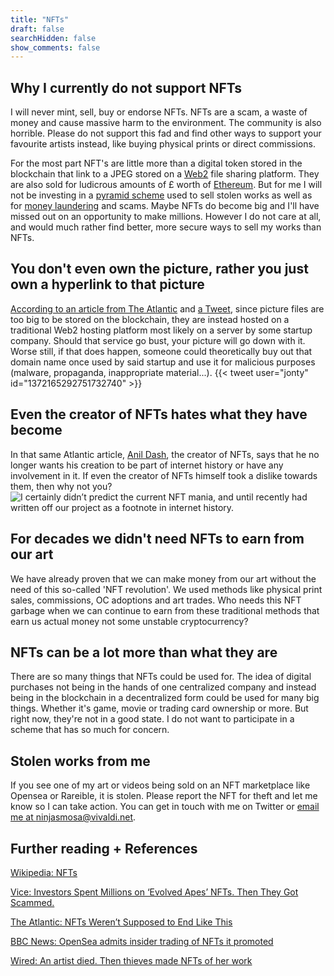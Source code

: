 ```yaml
---
title: "NFTs"
draft: false
searchHidden: false
show_comments: false
---
```


## Why I currently do not support NFTs
I will never mint, sell, buy or endorse NFTs. NFTs are a scam, a waste of money and cause massive harm to the environment. The community is also horrible. Please do not support this fad and find other ways to support your favourite artists instead, like buying physical prints or direct commissions.

For the most part NFT's are little more than a digital token stored in the blockchain that link to a JPEG stored on a [Web2](https://en.wikipedia.org/wiki/Web_2.0) file sharing platform. They are also sold for ludicrous amounts of £ worth of [Ethereum](https://en.wikipedia.org/wiki/Ethereum). But for me I will not be investing in a [pyramid scheme](https://en.wikipedia.org/wiki/Pyramid_scheme) used to sell stolen works as well as for [money laundering](https://en.wikipedia.org/wiki/Money_laundering) and scams. Maybe NFTs do become big and I'll have missed out on an opportunity to make millions. However I do not care at all, and would much rather find better, more secure ways to sell my works than NFTs.

## You don't even own the picture, rather you just own a hyperlink to that picture
[According to an article from The Atlantic](https://www.theatlantic.com/ideas/archive/2021/04/nfts-werent-supposed-end-like/618488/) and [a Tweet](https://twitter.com/jonty/status/1372165292751732740), since picture files are too big to be stored on the blockchain, they are instead hosted on a traditional Web2 hosting platform most likely on a server by some startup company. Should that service go bust, your picture will go down with it. Worse still, if that does happen, someone could theoretically buy out that domain name once used by said startup and use it for malicious purposes (malware, propaganda, inappropriate material...).
{{< tweet user="jonty" id="1372165292751732740" >}}

## Even the creator of NFTs hates what they have become
In that same Atlantic article, [Anil Dash](https://en.wikipedia.org/wiki/Anil_Dash), the creator of NFTs, says that he no longer wants his creation to be part of internet history or have any involvement in it. If even the creator of NFTs himself took a dislike towards them, then why not you?
![I certainly didn’t predict the current NFT mania, and until recently had written off our project as a footnote in internet history.](https://i.imgur.com/kgUgQW4.png "You know something is up when even the creator of NFTs himself hates them.")

## For decades we didn't need NFTs to earn from our art
We have already proven that we can make money from our art without the need of this so-called 'NFT revolution'. We used methods like physical print sales, commissions, OC adoptions and art trades. Who needs this NFT garbage when we can continue to earn from these traditional methods that earn us actual money not some unstable cryptocurrency?

## NFTs can be a lot more than what they are
There are so many things that NFTs could be used for. The idea of digital purchases not being in the hands of one centralized company and instead being in the blockchain in a decentralized form could be used for many big things. Whether it's game, movie or trading card ownership or more. But right now, they're not in a good state. I do not want to participate in a scheme that has so much for concern.

## Stolen works from me
If you see one of my art or videos being sold on an NFT marketplace like Opensea or Rareible, it is stolen. Please report the NFT for theft and let me know so I can take action. You can get in touch with me on Twitter or [email me at ninjasmosa@vivaldi.net](mailto:ninjasmosa@vivaldi.net?subject=Your%20work%20was%20stolen%20for%20an%20NFT%20sale). 

## Further reading + References
[Wikipedia: NFTs](https://en.wikipedia.org/wiki/Non-fungible_token)

[Vice: Investors Spent Millions on ‘Evolved Apes’ NFTs. Then They Got Scammed.](https://www.vice.com/en/article/y3dyem/investors-spent-millions-on-evolved-apes-nfts-then-they-got-scammed)

[The Atlantic: NFTs Weren’t Supposed to End Like This](https://www.theatlantic.com/ideas/archive/2021/04/nfts-werent-supposed-end-like/618488/)

[BBC News: OpenSea admits insider trading of NFTs it promoted](https://www.bbc.co.uk/news/technology-58585342)

[Wired: An artist died. Then thieves made NFTs of her work](https://www.wired.co.uk/article/nft-fraud-qinni-art)
